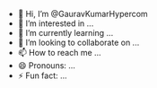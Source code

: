 - 👋 Hi, I’m @GauravKumarHypercom
- 👀 I’m interested in ...
- 🌱 I’m currently learning ...
- 💞️ I’m looking to collaborate on ...
- 📫 How to reach me ...
- 😄 Pronouns: ...
- ⚡ Fun fact: ...

<!---
GauravKumarHypercom/GauravKumarHypercom is a ✨ special ✨ repository because its `README.md` (this file) appears on your GitHub profile.
You can click the Preview link to take a look at your changes.
--->
